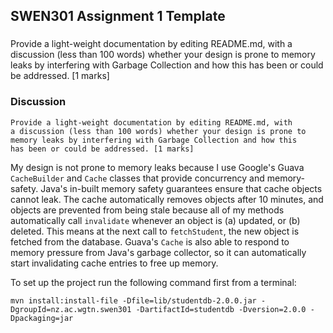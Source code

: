 ## SWEN301 Assignment 1 Template

### 
Provide a light-weight documentation by editing README.md, with a discussion (less than 100 words) whether your design is prone to memory leaks by interfering with Garbage Collection and how this has been or could be addressed. [1 marks]


### Discussion

```
Provide a light-weight documentation by editing README.md, with
a discussion (less than 100 words) whether your design is prone to
memory leaks by interfering with Garbage Collection and how this
has been or could be addressed. [1 marks]
```

My design is not prone to memory leaks because I use Google's Guava `CacheBuilder` and `Cache` classes that provide concurrency and memory-safety.
Java's in-built memory safety guarantees ensure that cache objects cannot leak. The cache automatically removes objects after 10 minutes, and objects are
prevented from being stale because all of my methods automatically call `invalidate` whenever an object is (a) updated, or (b) deleted. This means at the next call to
`fetchStudent`, the new object is fetched from the database. 
Guava's `Cache` is also able to respond to memory pressure from Java's garbage collector, so it can automatically start invalidating cache entries to free up memory.

To set up the project run the following command first from a terminal:

`mvn install:install-file -Dfile=lib/studentdb-2.0.0.jar -DgroupId=nz.ac.wgtn.swen301 -DartifactId=studentdb -Dversion=2.0.0 -Dpackaging=jar`